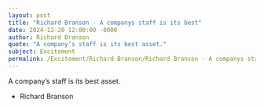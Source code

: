 ```yaml
---
layout: post
title: "Richard Branson - A companys staff is its best"
date: 2024-12-28 12:00:00 -0000
author: Richard Branson
quote: "A company’s staff is its best asset."
subject: Excitement
permalink: /Excitement/Richard Branson/Richard Branson - A companys staff is its best
---
```


A company’s staff is its best asset.

- Richard Branson

